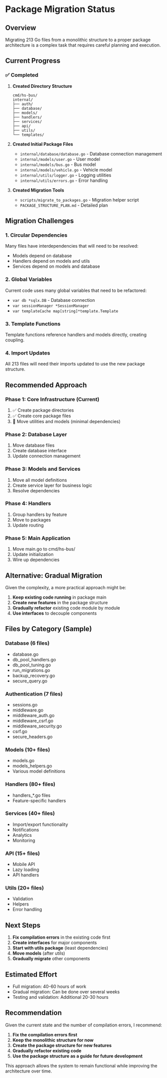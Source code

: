 # Package Migration Status

## Overview
Migrating 213 Go files from a monolithic structure to a proper package architecture is a complex task that requires careful planning and execution.

## Current Progress

### ✅ Completed
1. **Created Directory Structure**
   ```
   cmd/hs-bus/
   internal/
   ├── auth/
   ├── database/
   ├── models/
   ├── handlers/
   ├── services/
   ├── api/
   ├── utils/
   └── templates/
   ```

2. **Created Initial Package Files**
   - `internal/database/database.go` - Database connection management
   - `internal/models/user.go` - User model
   - `internal/models/bus.go` - Bus model
   - `internal/models/vehicle.go` - Vehicle model
   - `internal/utils/logger.go` - Logging utilities
   - `internal/utils/errors.go` - Error handling

3. **Created Migration Tools**
   - `scripts/migrate_to_packages.go` - Migration helper script
   - `PACKAGE_STRUCTURE_PLAN.md` - Detailed plan

## Migration Challenges

### 1. Circular Dependencies
Many files have interdependencies that will need to be resolved:
- Models depend on database
- Handlers depend on models and utils
- Services depend on models and database

### 2. Global Variables
Current code uses many global variables that need to be refactored:
- `var db *sqlx.DB` - Database connection
- `var sessionManager *SessionManager`
- `var templateCache map[string]*template.Template`

### 3. Template Functions
Template functions reference handlers and models directly, creating coupling.

### 4. Import Updates
All 213 files will need their imports updated to use the new package structure.

## Recommended Approach

### Phase 1: Core Infrastructure (Current)
1. ✅ Create package directories
2. ✅ Create core package files
3. 🔄 Move utilities and models (minimal dependencies)

### Phase 2: Database Layer
1. Move database files
2. Create database interface
3. Update connection management

### Phase 3: Models and Services
1. Move all model definitions
2. Create service layer for business logic
3. Resolve dependencies

### Phase 4: Handlers
1. Group handlers by feature
2. Move to packages
3. Update routing

### Phase 5: Main Application
1. Move main.go to cmd/hs-bus/
2. Update initialization
3. Wire up dependencies

## Alternative: Gradual Migration

Given the complexity, a more practical approach might be:

1. **Keep existing code running** in package main
2. **Create new features** in the package structure
3. **Gradually refactor** existing code module by module
4. **Use interfaces** to decouple components

## Files by Category (Sample)

### Database (6 files)
- database.go
- db_pool_handlers.go
- db_pool_tuning.go
- run_migrations.go
- backup_recovery.go
- secure_query.go

### Authentication (7 files)
- sessions.go
- middleware.go
- middleware_auth.go
- middleware_csrf.go
- middleware_security.go
- csrf.go
- secure_headers.go

### Models (10+ files)
- models.go
- models_helpers.go
- Various model definitions

### Handlers (80+ files)
- handlers_*.go files
- Feature-specific handlers

### Services (40+ files)
- Import/export functionality
- Notifications
- Analytics
- Monitoring

### API (15+ files)
- Mobile API
- Lazy loading
- API handlers

### Utils (20+ files)
- Validation
- Helpers
- Error handling

## Next Steps

1. **Fix compilation errors** in the existing code first
2. **Create interfaces** for major components
3. **Start with utils package** (least dependencies)
4. **Move models** (after utils)
5. **Gradually migrate** other components

## Estimated Effort

- Full migration: 40-60 hours of work
- Gradual migration: Can be done over several weeks
- Testing and validation: Additional 20-30 hours

## Recommendation

Given the current state and the number of compilation errors, I recommend:

1. **Fix the compilation errors first**
2. **Keep the monolithic structure for now**
3. **Create the package structure for new features**
4. **Gradually refactor existing code**
5. **Use the package structure as a guide for future development**

This approach allows the system to remain functional while improving the architecture over time.